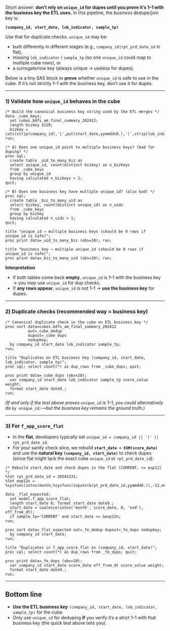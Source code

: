 Short answer: **don’t rely on `unique_id` for dupes until you prove it’s 1–1 with the business key the ETL uses.**
In this pipeline, the *business* dedupe/join key is:

**`(company_id, start_date, lob_indicator, sample_tp)`**

Use that for duplicate checks. `unique_id` may be:

* built differently in different stages (e.g., `company_id|rpt_prd_date_id` in flat),
* missing `lob_indicator` / `sample_tp` (so one `unique_id` could map to multiple cube rows), or
* a surrogate/row key (always unique → useless for dupes).

Below is a tiny SAS block to **prove** whether `unique_id` is safe to use in the cube. If it’s not strictly 1–1 with the business key, don’t use it for dupes.

---

### 1) Validate how `unique_id` behaves in the cube

```sas
/* Build the canonical business key string used by the ETL merges */
data _cube_keys;
  set cubes.bdfs_am_final_summary_202412;
  length bizkey $120;
  bizkey = cats(strip(company_id),'|',put(start_date,yymmddn8.),'|',strip(lob_indicator),'|',strip(sample_tp));
run;

/* A) Does one unique_id point to multiple business keys? (bad for duping) */
proc sql;
  create table _uid_to_many_biz as
  select unique_id, count(distinct bizkey) as n_bizkeys
  from _cube_keys
  group by unique_id
  having calculated n_bizkeys > 1;
quit;

/* B) Does one business key have multiple unique_id? (also bad) */
proc sql;
  create table _biz_to_many_uid as
  select bizkey, count(distinct unique_id) as n_uids
  from _cube_keys
  group by bizkey
  having calculated n_uids > 1;
quit;

title "unique_id → multiple business keys (should be 0 rows if unique_id is safe)";
proc print data=_uid_to_many_biz (obs=20); run;

title "business key → multiple unique_id (should be 0 rows if unique_id is safe)";
proc print data=_biz_to_many_uid (obs=20); run;
```

**Interpretation**

* If both tables come back **empty**, `unique_id` is 1–1 with the business key → you *may* use `unique_id` for dup checks.
* If **any rows appear**, `unique_id` is not 1–1 → **use the business key** for dupes.

---

### 2) Duplicate checks (recommended way = business key)

```sas
/* Canonical duplicate check in the cube on ETL business key */
proc sort data=cubes.bdfs_am_final_summary_202412
          out=_cube_dedup
          dupout=_cube_dups
          nodupkey;
  by company_id start_date lob_indicator sample_tp;
run;

title "Duplicates on ETL business key (company_id, start_date, lob_indicator, sample_tp)";
proc sql; select count(*) as dup_rows from _cube_dups; quit;

proc print data=_cube_dups (obs=20);
  var company_id start_date lob_indicator sample_tp score_value weight;
  format start_date date9.;
run;
```

*(If and only if the test above proves `unique_id` is 1–1, you could alternatively do `by unique_id;`—but the business key remains the ground truth.)*

---

### 3) For `f_app_score_flat`

* In the **flat**, developers typically set `unique_id = company_id || '|' || rpt_prd_date_id`.
* For your sanity check slice, we rebuild **`start_date = EOM(score_date)`** and use the **natural key `(company_id, start_date)`** to check dupes (since flat might lack the exact cube `unique_id` or `rpt_prd_date_id`):

```sas
/* Rebuild start_date and check dupes in the flat (CURRENT, <= eop12) */
%let rpt_prd_date_id = 20241231;
%let eop12n = %sysfunc(intnx(month,%sysfunc(inputn(&rpt_prd_date_id,yymmdd8.)),-12,end));

data _flat_expected;
  set model.f_app_score_flat;
  length start_date 8; format start_date date9.;
  start_date = coalesce(intnx('month', score_date, 0, 'end'), eff_from_dt);
  if sample_tp='CURRENT' and start_date <= &eop12n;
run;

proc sort data=_flat_expected out=_fe_dedup dupout=_fe_dups nodupkey;
  by company_id start_date;
run;

title "Duplicates in f_app_score_flat on (company_id, start_date)";
proc sql; select count(*) as dup_rows from _fe_dups; quit;

proc print data=_fe_dups (obs=20);
  var company_id start_date score_date eff_from_dt score_value weight;
  format start_date date9.;
run;
```

---

## Bottom line

* **Use the ETL business key** `(company_id, start_date, lob_indicator, sample_tp)` for the cube.
* Only use `unique_id` for deduping **if** you verify it’s a strict 1–1 with that business key (the quick test above tells you).
